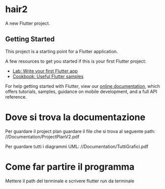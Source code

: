 # hair2

A new Flutter project.

## Getting Started

This project is a starting point for a Flutter application.

A few resources to get you started if this is your first Flutter project:

- [Lab: Write your first Flutter app](https://flutter.dev/docs/get-started/codelab)
- [Cookbook: Useful Flutter samples](https://flutter.dev/docs/cookbook)

For help getting started with Flutter, view our
[online documentation](https://flutter.dev/docs), which offers tutorials,
samples, guidance on mobile development, and a full API reference.

# Dove si trova la documentazione 
Per guardare il project plan guardare il file che si trova al seguente path:
//Documentation/ProjectPlanV2.pdf

Per guardare tutti i diagrammi UML:
//Documentation/TuttiGrafici.pdf

# Come far partire il programma 
Mettere il path del terminale e scrivere
flutter run 
da terminale